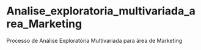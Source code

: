 # Analise_exploratoria_multivariada_area_Marketing
Processo de Análise Exploratória Multivariada para área de Marketing
